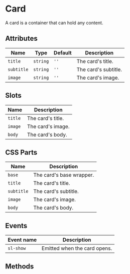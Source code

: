 # Card

A card is a container that can hold any content.

## Attributes

| Name       | Type     | Default | Description          |
| ---------- | -------- | ------- | -------------------- |
| `title`    | `string` | `''`    | The card's title.    |
| `subtitle` | `string` | `''`    | The card's subtitle. |
| `image`    | `string` | `''`    | The card's image.    |

## Slots

| Name    | Description       |
| ------- | ----------------- |
| `title` | The card's title. |
| `image` | The card's image. |
| `body`  | The card's body.  |

## CSS Parts

| Name       | Description              |
| ---------- | ------------------------ |
| `base`     | The card's base wrapper. |
| `title`    | The card's title.        |
| `subtitle` | The card's subtitle.     |
| `image`    | The card's image.        |
| `body`     | The card's body.         |

## Events

| Event name | Description                  |
| ---------- | ---------------------------- |
| `sl-show`  | Emitted when the card opens. |

## Methods
